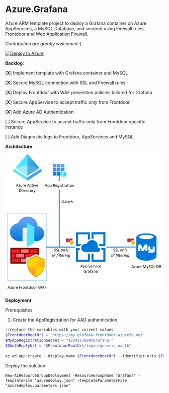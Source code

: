 # Azure.Grafana

Azure ARM template project to deploy a Grafana container on Azure AppServices, a MySQL Database, and secured using Firewall rules, Frontdoor and Web Application Firewall.

*Contribution are greatly welcomed* :)

[![Deploy to Azure](https://azurecomcdn.azureedge.net/mediahandler/acomblog/media/Default/blog/deploybutton.png)](https://azuredeploy.net/)

**Backlog**:

[**X**] Implement template with Grafana container and MySQL

[**X**] Secure MySQL connection with SSL and Firewall rules

[**X**] Deploy Frontdoor with WAF prevention policies tailored for Grafana

[**X**] Secure AppService to accept traffic only from Frontdoor

[**X**] Add Azure AD Authentication

[ ] Secure AppService to accept traffic only from Frontdoor specific instance

[ ] Add Diagnostic logs to Frontdoor, AppServices and MySQL


**Architecture**

![Architecture diagram](/Architecture.png)

**Deployment**

Prerequisites
1. Create the AppRegistration for AAD authentication
```Powershell
//replace the variables with your current values
$FrontdoorRootUrl = "https://my-grafana-frontdoor.azurefd.net"
$MyAppRegistrationSecret = "1234567890@Grafana!"
$OAuthReplyUrl = "$FrontdoorRootUrl/login/generic_oauth"

az ad app create --display-name $FrontdoorRootUrl --identifier-uris $FrontdoorRootUrl --required-resource-accesses ./manifest.json --reply-urls $OAuthReplyUrl --password $MyAppRegistrationSecret
```

Deploy the solution
```
New-AzResourceGroupDeployment -ResourceGroupName "Grafana" -TemplateFile "azuredeploy.json" -TemplateParameterFile "azuredeploy.parameters.json"
```